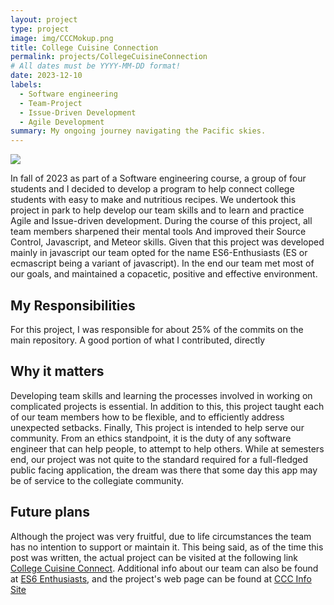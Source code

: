 ```yaml
---
layout: project
type: project
image: img/CCCMokup.png
title: College Cuisine Connection
permalink: projects/CollegeCuisineConnection
# All dates must be YYYY-MM-DD format!
date: 2023-12-10
labels:
  - Software engineering
  - Team-Project
  - Issue-Driven Development
  - Agile Development
summary: My ongoing journey navigating the Pacific skies.
---
```

<img class="img-fluid" src="https://es6-enthusiasts.github.io/images/tutorial/cookbook.png">

In fall of 2023 as part of a Software engineering course, a group of four students and I decided to develop a program to help connect college students with easy to make and nutritious recipes.
We undertook this project in park to help develop our team skills and to learn and practice Agile and Issue-driven development. During the course of this project, all team members sharpened their mental tools
And improved their Source Control, Javascript, and Meteor skills. Given that this project was developed mainly in javascript our team opted for the name ES6-Enthusiasts (ES or ecmascript being a variant of javascript).
In the end our team met most of our goals, and maintained a copacetic, positive and effective environment.
## My Responsibilities

For this project, I was responsible for about 25% of the commits on the main repository. A good portion of what I contributed, directly 
## Why it matters

Developing team skills and learning the processes involved in working on complicated projects is essential. In addition to this, this project taught each of our team members how to be flexible, and to 
efficiently address unexpected setbacks. Finally, This project is intended to help serve our community. From an ethics standpoint, it is the duty of any software engineer that can help people, to attempt to help others.
While at semesters end, our project was not quite to the standard required for a full-fledged public facing application, the dream was there that some day this app may be of service to the collegiate community.
## Future plans

Although the project was very fruitful, due to life circumstances the team has no intention to support or maintain it. This being said, as of the time this post was written,
the actual project can be visited at the following link [College Cuisine Connect](http://www.collegecuisineconnect.site). Additional info about our team can also be found at [ES6 Enthusiasts](http://www.collegecuisineconnect.site),
and the project's web page can be found at [CCC Info Site](https://es6-enthusiasts.github.io/CollegeCuisineConnect/)

